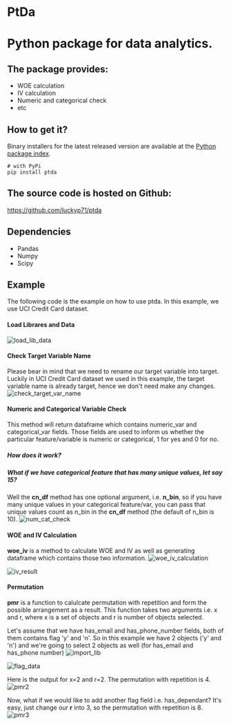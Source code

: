 # PtDa

# Python package for data analytics.

## The package provides:
- WOE calculation
- IV calculation
- Numeric and categorical check
- etc

## How to get it?
Binary installers for the latest released version are available at the [Python package index](https://pypi.org/project/PtDa).

```commandline
# with PyPi 
pip install ptda

```

## The source code is hosted on Github:
https://github.com/luckyp71/ptda

## Dependencies
- Pandas
- Numpy
- Scipy

## Example
The following code is the example on how to use ptda.
In this example, we use UCI Credit Card dataset.

#### Load Librares and Data
![load_lib_data](assets/load_lib_data.PNG)

#### Check Target Variable Name
Please bear in mind that we need to rename our target variable into target.
Luckily in UCI Credit Card dataset we used in this example, the target variable name is already target,
hence we don't need make any changes.
![check_target_var_name](assets/check_target_var_name.PNG)

#### Numeric and Categorical Variable Check
This method will return dataframe which contains numeric_var and categorical_var fields.
Those fields are used to inform us whether the particular feature/variable is numeric or categorical, 1 for yes and 0 for no. 
##### How does it work? 
##### What if we have categorical feature that has many unique values, let say 15?
Well the **cn_df** method has one optional argument, i.e. **n_bin**, so if you have many unique values in your categorical feature/var, you can pass that unique values count as n_bin in the **cn_df** method (the default of n_bin is 10).
![num_cat_check](assets/num_cat_check.PNG)


#### WOE and IV Calculation
**woe_iv** is a method to calculate WOE and IV as well as generating dataframe which contains those two information.
![woe_iv_calculation](assets/woe_iv_calculation.PNG)

![iv_result](assets/iv_results.PNG)

#### Permutation
**pmr** is a function to calulcate permutation with repetition and form the possible arrangement as a result.
This function takes two arguments i.e. x and r, where x is a set of objects and r is number of objects selected.

Let's assume that we have has_email and has_phone_number fields, both of them contains
flag 'y' and 'n'. So in this example we have 2 objects ('y' and 'n') and we're going to select 2 objects as well (for has_email and has_phone number)
![import_lib](assets/import_ptda_gen.PNG)

![flag_data](assets/flag_data.PNG)

Here is the output for x=2 and r=2. The permutation with repetition is 4.
![pmr2](assets/pmr_2_objects_selected.PNG)

Now, what if we would like to add another flag field i.e. has_dependant?
It's easy, just change our **r** into 3, so the permutation with repetition is 8.
![pmr3](assets/pmr_3_object_selected.PNG)

